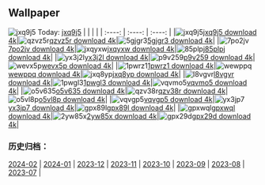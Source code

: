## Wallpaper
![jxq9j5](https://w.wallhaven.cc/full/jx/wallhaven-jxq9j5.png) Today: [jxq9j5](https://th.wallhaven.cc/small/jx/jxq9j5.jpg)
|      |      |      |
| :----: | :----: | :----: |
|![jxq9j5](https://th.wallhaven.cc/small/jx/jxq9j5.jpg)[jxq9j5 download 4k](https://wallhaven.cc/w/jxq9j5)|![qzvz5r](https://th.wallhaven.cc/small/qz/qzvz5r.jpg)[qzvz5r download 4k](https://wallhaven.cc/w/qzvz5r)|![5gjgr3](https://th.wallhaven.cc/small/5g/5gjgr3.jpg)[5gjgr3 download 4k](https://wallhaven.cc/w/5gjgr3)|
|![7po2jv](https://th.wallhaven.cc/small/7p/7po2jv.jpg)[7po2jv download 4k](https://wallhaven.cc/w/7po2jv)|![jxqyxw](https://th.wallhaven.cc/small/jx/jxqyxw.jpg)[jxqyxw download 4k](https://wallhaven.cc/w/jxqyxw)|![85plpj](https://th.wallhaven.cc/small/85/85plpj.jpg)[85plpj download 4k](https://wallhaven.cc/w/85plpj)|
|![yx3j2l](https://th.wallhaven.cc/small/yx/yx3j2l.jpg)[yx3j2l download 4k](https://wallhaven.cc/w/yx3j2l)|![p9v259](https://th.wallhaven.cc/small/p9/p9v259.jpg)[p9v259 download 4k](https://wallhaven.cc/w/p9v259)|![wevx5p](https://th.wallhaven.cc/small/we/wevx5p.jpg)[wevx5p download 4k](https://wallhaven.cc/w/wevx5p)|
|![1pwrz1](https://th.wallhaven.cc/small/1p/1pwrz1.jpg)[1pwrz1 download 4k](https://wallhaven.cc/w/1pwrz1)|![wewppq](https://th.wallhaven.cc/small/we/wewppq.jpg)[wewppq download 4k](https://wallhaven.cc/w/wewppq)|![jxq8yp](https://th.wallhaven.cc/small/jx/jxq8yp.jpg)[jxq8yp download 4k](https://wallhaven.cc/w/jxq8yp)|
|![l8vgvr](https://th.wallhaven.cc/small/l8/l8vgvr.jpg)[l8vgvr download 4k](https://wallhaven.cc/w/l8vgvr)|![1pwgl3](https://th.wallhaven.cc/small/1p/1pwgl3.jpg)[1pwgl3 download 4k](https://wallhaven.cc/w/1pwgl3)|![vqvmo5](https://th.wallhaven.cc/small/vq/vqvmo5.jpg)[vqvmo5 download 4k](https://wallhaven.cc/w/vqvmo5)|
|![o5v635](https://th.wallhaven.cc/small/o5/o5v635.jpg)[o5v635 download 4k](https://wallhaven.cc/w/o5v635)|![qzv38r](https://th.wallhaven.cc/small/qz/qzv38r.jpg)[qzv38r download 4k](https://wallhaven.cc/w/qzv38r)|![o5vl8p](https://th.wallhaven.cc/small/o5/o5vl8p.jpg)[o5vl8p download 4k](https://wallhaven.cc/w/o5vl8p)|
|![vqvgp5](https://th.wallhaven.cc/small/vq/vqvgp5.jpg)[vqvgp5 download 4k](https://wallhaven.cc/w/vqvgp5)|![yx3jp7](https://th.wallhaven.cc/small/yx/yx3jp7.jpg)[yx3jp7 download 4k](https://wallhaven.cc/w/yx3jp7)|![gpx89l](https://th.wallhaven.cc/small/gp/gpx89l.jpg)[gpx89l download 4k](https://wallhaven.cc/w/gpx89l)|
|![gpxwql](https://th.wallhaven.cc/small/gp/gpxwql.jpg)[gpxwql download 4k](https://wallhaven.cc/w/gpxwql)|![2yw85x](https://th.wallhaven.cc/small/2y/2yw85x.jpg)[2yw85x download 4k](https://wallhaven.cc/w/2yw85x)|![gpx29d](https://th.wallhaven.cc/small/gp/gpx29d.jpg)[gpx29d download 4k](https://wallhaven.cc/w/gpx29d)|

### 历史归档：
[2024-02](https://github.com/april-projects/april-wallpaper/tree/main/picture/2024-02/) | [2024-01](https://github.com/april-projects/april-wallpaper/tree/main/picture/2024-01/) | [2023-12](https://github.com/april-projects/april-wallpaper/tree/main/picture/2023-12/) | [2023-11](https://github.com/april-projects/april-wallpaper/tree/main/picture/2023-11/) | [2023-10](https://github.com/april-projects/april-wallpaper/tree/main/picture/2023-10/) | [2023-09](https://github.com/april-projects/april-wallpaper/tree/main/picture/2023-09/) | [2023-08](https://github.com/april-projects/april-wallpaper/tree/main/picture/2023-08/) | [2023-07](https://github.com/april-projects/april-wallpaper/tree/main/picture/2023-07/) | 
